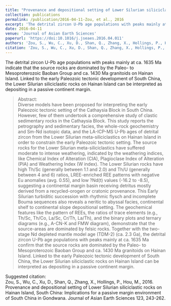 ```yaml
---
title: "Provenance and depositional setting of Lower Silurian siliciclastic rocks on Hainan Island, South China: Implications for a passive margin environment of South China in Gondwana"
collection: publications
permalink: /publication/2016-04-11-Zou, et al., 2016
excerpt: 'The detrital zircon U-Pb age populations with peaks mainly at ca. 1635 Ma indicate that the source rocks are dominated by the Paleo- to Mesoproterozoic Baoban Group and ca. 1430 Ma granitoids on Hainan Island. Linked to the early Paleozoic tectonic development of South China, the Lower Silurian siliciclastic rocks on Hainan Island can be interpreted as depositing in a passive continent margin.'
date: 2016-04-11
venue: 'Journal of Asian Earth Sciences'
paperurl: 'https://doi:10.1016/j.jseaes.2016.04.011'
authors: 'Zou, S., Wu, C., Xu, D., Shan, Q., Zhang, X., Hollings, P., Hou, M.'
citation: 'Zou, S., Wu, C., Xu, D., Shan, Q., Zhang, X., Hollings, P., Hou, M., 2016. Provenance and depositional setting of Lower Silurian siliciclastic rocks on Hainan Island, South China: Implications for a passive margin environment of South China in Gondwana. Journal of Asian Earth Sciences 123, 243-262.'
---
```


The detrital zircon U-Pb age populations with peaks mainly at ca. 1635 Ma indicate that the source rocks are dominated by the Paleo- to Mesoproterozoic Baoban Group and ca. 1430 Ma granitoids on Hainan Island. Linked to the early Paleozoic tectonic development of South China, the Lower Silurian siliciclastic rocks on Hainan Island can be interpreted as depositing in a passive continent margin.

>Abstract: <br/>Diverse models have been proposed for interpreting the early Paleozoic tectonic setting of the Cathaysia Block in South China. However, few of them undertook a comprehensive study of clastic sedimentary rocks in the Cathaysia Block. This study reports the petrography and sedimentary facies, the whole-rock geochemistry and Sm-Nd isotopic data, and the LA-ICP-MS U-Pb ages of detrital zircon from the Lower Silurian meta-siliciclastics on Hainan Island in order to constrain the early Paleozoic tectonic setting. The source rocks for the Lower Silurian meta-siliciclastics have suffered moderate to intense weathering, indicated by the weathering indices, like Chemical Index of Alteration (CIA), Plagioclase Index of Alteration (PIA) and Weathering Index (W index). The Lower Silurian rocks have high Th/Sc (generally between 1.1 and 2.0) and Th/U (generally between 4 and 6) ratios, LREE-enriched REE patterns with negative Eu anomalies (avg. 0.55), and low ?Nd(t) values (-16.2 to -8.5), suggesting a continental margin basin receiving detritus mostly derived from a recycled-orogen or cratonic provenance. This Early Silurian turbiditic succession with rhythmic flysch and incomplete Bouma sequences also reveals a neritic to abyssal facies, continental shelf to continental slope depositional setting. The geochemical features like the pattern of REEs, the ratios of trace elements (e.g., Th/Sc, Th/Co, La/Sc, Cr/Th, La/Th), and the binary plots and ternary diagrams (e.g., A-CN-K and FMW diagram), demonstrate that the source-areas are dominated by felsic rocks. Together with the two-stage Nd depleted mantle model age (TDM-2) (ca. 2.3 Ga), the detrital zircon U-Pb age populations with peaks mainly at ca. 1635 Ma confirm that the source rocks are dominated by the Paleo- to Mesoproterozoic Baoban Group and ca. 1430 Ma granitoids on Hainan Island. Linked to the early Paleozoic tectonic development of South China, the Lower Silurian siliciclastic rocks on Hainan Island can be interpreted as depositing in a passive continent margin.

Suggested citation: <br/>Zou, S., Wu, C., Xu, D., Shan, Q., Zhang, X., Hollings, P., Hou, M., 2016. Provenance and depositional setting of Lower Silurian siliciclastic rocks on Hainan Island, South China: Implications for a passive margin environment of South China in Gondwana. Journal of Asian Earth Sciences 123, 243-262.
